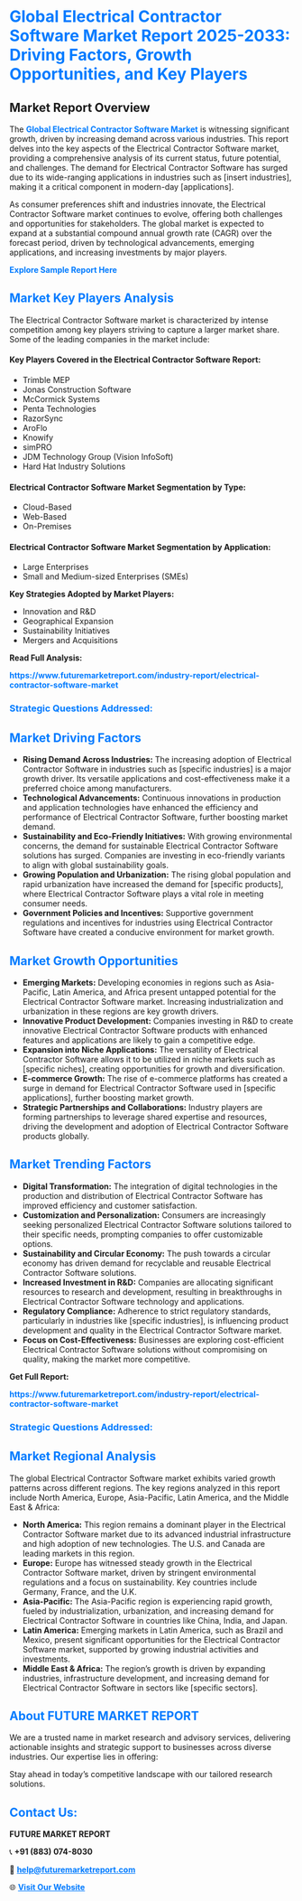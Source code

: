 <h1 style="color: #007BFF;">Global Electrical Contractor Software Market Report 2025-2033: Driving Factors, Growth Opportunities, and Key Players</h1>

<section id="overview">
<h2>Market Report Overview</h2>
<p>The <a href="https://www.futuremarketreport.com/industry-report/electrical-contractor-software-market" style="color: #007BFF; text-decoration: none;"><strong>Global Electrical Contractor Software Market</strong></a> is witnessing significant growth, driven by increasing demand across various industries. This report delves into the key aspects of the Electrical Contractor Software market, providing a comprehensive analysis of its current status, future potential, and challenges. The demand for Electrical Contractor Software has surged due to its wide-ranging applications in industries such as [insert industries], making it a critical component in modern-day [applications].</p>
<p>As consumer preferences shift and industries innovate, the Electrical Contractor Software market continues to evolve, offering both challenges and opportunities for stakeholders. The global market is expected to expand at a substantial compound annual growth rate (CAGR) over the forecast period, driven by technological advancements, emerging applications, and increasing investments by major players.</p>
</section>

<section id="overview">
<p><a href="https://www.futuremarketreport.com/request-sample/reportId=61904" style="color: #007BFF; text-decoration: none;"><strong>Explore Sample Report Here</strong></a></p>
</section>

<section id="key-players">
<h2 style="color: #007BFF;">Market Key Players Analysis</h2>
<p>The Electrical Contractor Software market is characterized by intense competition among key players striving to capture a larger market share. Some of the leading companies in the market include:</p>
<h4>Key Players Covered in the Electrical Contractor Software Report:</h4>
<ul><li>Trimble MEP</li><li>Jonas Construction Software</li><li>McCormick Systems</li><li>Penta Technologies</li><li>RazorSync</li><li>AroFlo</li><li>Knowify</li><li>simPRO</li><li>JDM Technology Group (Vision InfoSoft)</li><li>Hard Hat Industry Solutions</li></ul>
<h4>Electrical Contractor Software Market Segmentation by Type:</h4>
<ul><li>Cloud-Based</li><li>Web-Based</li><li>On-Premises</li></ul>

<h4>Electrical Contractor Software Market Segmentation by Application:</h4>
<ul><li>Large Enterprises</li><li>Small and Medium-sized Enterprises (SMEs)</li></ul>
<p><strong>Key Strategies Adopted by Market Players:</strong></p>
<ul>
<li>Innovation and R&D</li>
<li>Geographical Expansion</li>
<li>Sustainability Initiatives</li>
<li>Mergers and Acquisitions</li>
</ul>
</section>

<section>
<p><strong>Read Full Analysis: </strong></p><a href="https://www.futuremarketreport.com/industry-report/electrical-contractor-software-market" style="color: #007BFF; text-decoration: none;"><strong>https://www.futuremarketreport.com/industry-report/electrical-contractor-software-market</strong></a>
<h3 style="color: #007BFF;">Strategic Questions Addressed:</h3>
</section>

<section id="driving-factors">
<h2 style="color: #007BFF;">Market Driving Factors</h2>
<ul>
<li><strong>Rising Demand Across Industries:</strong> The increasing adoption of Electrical Contractor Software in industries such as [specific industries] is a major growth driver. Its versatile applications and cost-effectiveness make it a preferred choice among manufacturers.</li>
<li><strong>Technological Advancements:</strong> Continuous innovations in production and application technologies have enhanced the efficiency and performance of Electrical Contractor Software, further boosting market demand.</li>
<li><strong>Sustainability and Eco-Friendly Initiatives:</strong> With growing environmental concerns, the demand for sustainable Electrical Contractor Software solutions has surged. Companies are investing in eco-friendly variants to align with global sustainability goals.</li>
<li><strong>Growing Population and Urbanization:</strong> The rising global population and rapid urbanization have increased the demand for [specific products], where Electrical Contractor Software plays a vital role in meeting consumer needs.</li>
<li><strong>Government Policies and Incentives:</strong> Supportive government regulations and incentives for industries using Electrical Contractor Software have created a conducive environment for market growth.</li>
</ul>
</section>

<section id="growth-opportunities">
<h2 style="color: #007BFF;">Market Growth Opportunities</h2>
<ul>
<li><strong>Emerging Markets:</strong> Developing economies in regions such as Asia-Pacific, Latin America, and Africa present untapped potential for the Electrical Contractor Software market. Increasing industrialization and urbanization in these regions are key growth drivers.</li>
<li><strong>Innovative Product Development:</strong> Companies investing in R&D to create innovative Electrical Contractor Software products with enhanced features and applications are likely to gain a competitive edge.</li>
<li><strong>Expansion into Niche Applications:</strong> The versatility of Electrical Contractor Software allows it to be utilized in niche markets such as [specific niches], creating opportunities for growth and diversification.</li>
<li><strong>E-commerce Growth:</strong> The rise of e-commerce platforms has created a surge in demand for Electrical Contractor Software used in [specific applications], further boosting market growth.</li>
<li><strong>Strategic Partnerships and Collaborations:</strong> Industry players are forming partnerships to leverage shared expertise and resources, driving the development and adoption of Electrical Contractor Software products globally.</li>
</ul>
</section>

<section id="trending-factors">
<h2 style="color: #007BFF;">Market Trending Factors</h2>
<ul>
<li><strong>Digital Transformation:</strong> The integration of digital technologies in the production and distribution of Electrical Contractor Software has improved efficiency and customer satisfaction.</li>
<li><strong>Customization and Personalization:</strong> Consumers are increasingly seeking personalized Electrical Contractor Software solutions tailored to their specific needs, prompting companies to offer customizable options.</li>
<li><strong>Sustainability and Circular Economy:</strong> The push towards a circular economy has driven demand for recyclable and reusable Electrical Contractor Software solutions.</li>
<li><strong>Increased Investment in R&D:</strong> Companies are allocating significant resources to research and development, resulting in breakthroughs in Electrical Contractor Software technology and applications.</li>
<li><strong>Regulatory Compliance:</strong> Adherence to strict regulatory standards, particularly in industries like [specific industries], is influencing product development and quality in the Electrical Contractor Software market.</li>
<li><strong>Focus on Cost-Effectiveness:</strong> Businesses are exploring cost-efficient Electrical Contractor Software solutions without compromising on quality, making the market more competitive.</li>
</ul>
</section>

<section>
<p><strong>Get Full Report: </strong></p><a href="https://www.futuremarketreport.com/industry-report/electrical-contractor-software-market" style="color: #007BFF; text-decoration: none;"><strong>https://www.futuremarketreport.com/industry-report/electrical-contractor-software-market</strong></a>
<h3 style="color: #007BFF;">Strategic Questions Addressed:</h3>
</section>


<section id="regional-analysis">
<h2 style="color: #007BFF;">Market Regional Analysis</h2>
<p>The global Electrical Contractor Software market exhibits varied growth patterns across different regions. The key regions analyzed in this report include North America, Europe, Asia-Pacific, Latin America, and the Middle East & Africa:</p>
<ul>
<li><strong>North America:</strong> This region remains a dominant player in the Electrical Contractor Software market due to its advanced industrial infrastructure and high adoption of new technologies. The U.S. and Canada are leading markets in this region.</li>
<li><strong>Europe:</strong> Europe has witnessed steady growth in the Electrical Contractor Software market, driven by stringent environmental regulations and a focus on sustainability. Key countries include Germany, France, and the U.K.</li>
<li><strong>Asia-Pacific:</strong> The Asia-Pacific region is experiencing rapid growth, fueled by industrialization, urbanization, and increasing demand for Electrical Contractor Software in countries like China, India, and Japan.</li>
<li><strong>Latin America:</strong> Emerging markets in Latin America, such as Brazil and Mexico, present significant opportunities for the Electrical Contractor Software market, supported by growing industrial activities and investments.</li>
<li><strong>Middle East & Africa:</strong> The region’s growth is driven by expanding industries, infrastructure development, and increasing demand for Electrical Contractor Software in sectors like [specific sectors].</li>
</ul>
</section>

<footer>
<h2 style="color: #007BFF;">About FUTURE MARKET REPORT</h2>
<p>We are a trusted name in market research and advisory services, delivering actionable insights and strategic support to businesses across diverse industries. Our expertise lies in offering:</p>

<p>Stay ahead in today’s competitive landscape with our tailored research solutions.</p>

<h2 style="color: #007BFF;">Contact Us:</h2>
<p><strong>FUTURE MARKET REPORT</strong></p>
<p>📞 <strong>+91 (883) 074-8030</strong></p>
<p>📧 <strong><a href="mailto:help@futuremarketreport.com" style="color: #007BFF;">help@futuremarketreport.com</a></strong></p>
<p>🌐 <strong><a href="https://www.futuremarketreport.com/" style="color: #007BFF;">Visit Our Website</a></strong></p>
</footer>